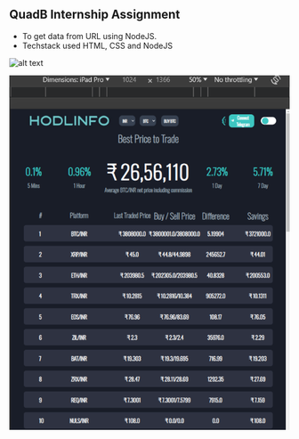 ## QuadB Internship Assignment

* To get data from URL using NodeJS.
* Techstack used HTML, CSS and NodeJS

![alt text](004613.png)

![alt text](image.png)